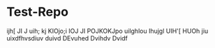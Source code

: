 # Test-Repo
ijh[
JI
J
uih;
kj
KIOjo;i
IOJ
JI
POJKOKJpo
uilghlou
Ihujgl
UIH'[
HUOh
jiu
uixdfhvsdiuv
duivd
DEvuhed
Dvihdv
Dvidf
